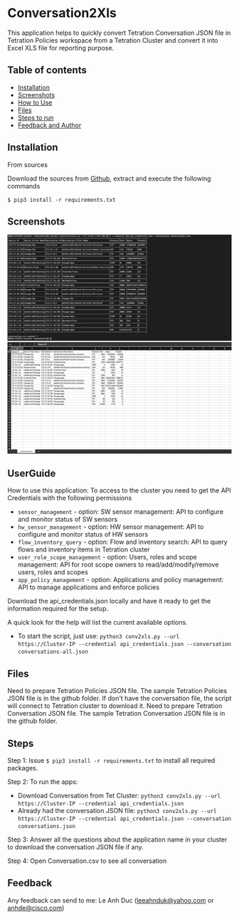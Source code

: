 # Conversation2Xls
This application helps to quickly convert Tetration Conversation JSON file in Tetration Policies workspace from a Tetration Cluster and convert it into Excel XLS file for reporting purpose. 

## Table of contents
* [Installation](#Installation)
* [Screenshots](#screenshots)
* [How to Use](#UserGuide)
* [Files](#Files)
* [Steps to run](#Steps)
* [Feedback and Author](#Feedback)

## Installation

From sources

Download the sources from [Github](https://github.com/leeahnduk/Conv2xls.git), extract and execute the following commands

```
$ pip3 install -r requirements.txt

```

## Screenshots
![Run screenshot](https://github.com/leeahnduk/Conv2xls/blob/master/Run.jpg)
![Run screenshot](https://github.com/leeahnduk/Conv2xls/blob/master/Result.jpg)

## UserGuide
How to use this application:
To access to the cluster you need to get the API Credentials with the following permissions
* `sensor_management` - option: SW sensor management: API to configure and monitor status of SW sensors
* `hw_sensor_management` - option: HW sensor management: API to configure and monitor status of HW sensors
* `flow_inventory_query` - option: Flow and inventory search: API to query flows and inventory items in Tetration cluster
* `user_role_scope_management` - option: Users, roles and scope management: API for root scope owners to read/add/modify/remove users, roles and scopes
* `app_policy_management` - option: 
 Applications and policy management: API to manage applications and enforce policies

Download the api_credentials.json locally and have it ready to get the information required for the setup.

A quick look for the help will list the current available options.
* To start the script, just use: `python3 conv2xls.py --url https://Cluster-IP --credential api_credentials.json --conversation conversations-all.json`


## Files
Need to prepare Tetration Policies JSON file. The sample Tetration Policies JSON file is in the github folder.
If don't have the conversation file, the script will connect to Tetration cluster to download it.
Need to prepare Tetration Conversation JSON file. The sample Tetration Conversation JSON file is in the github folder.


## Steps

Step 1: Issue `$ pip3 install -r requirements.txt` to install all required packages.

Step 2: To run the apps:
* Download Conversation from Tet Cluster: `python3 conv2xls.py --url https://Cluster-IP --credential api_credentials.json`
* Already had the conversation JSON file: `python3 conv2xls.py --url https://Cluster-IP --credential api_credentials.json --conversation conversations.json`

Step 3: Answer all the questions about the application name in your cluster to download the conversation JSON file if any.

Step 4: Open Conversation.csv to see all conversation



## Feedback
Any feedback can send to me: Le Anh Duc (leeahnduk@yahoo.com or anhde@cisco.com)
